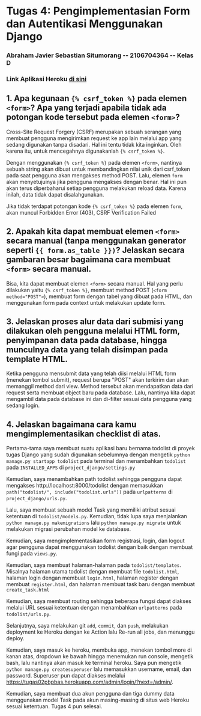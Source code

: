 # Tugas 4: Pengimplementasian Form dan Autentikasi Menggunakan Django
### Abraham Javier Sebastian Situmorang -- 2106704364 -- Kelas D
### Link Aplikasi Heroku [di sini](https://tugas02pbpbas.herokuapp.com/todolist/login/)

## 1. Apa kegunaan ```{% csrf_token %}``` pada elemen ```<form>```? Apa yang terjadi apabila tidak ada potongan kode tersebut pada elemen ```<form>```?
Cross-Site Request Forgery (CSRF) merupakan sebuah serangan yang membuat pengguna mengirimkan request ke app lain melalui app yang sedang digunakan tanpa disadari. Hal ini tentu tidak kita inginkan. Oleh karena itu, untuk mencegahnya digunakanlah ```{% csrf_token %}```.  

Dengan menggunakan ```{% csrf_token %}``` pada elemen ```<form>```, nantinya sebuah string akan dibuat untuk membandingkan nilai unik dari csrf_token pada saat pengguna akan mengakses method POST. Lalu, elemen ```form``` akan menyetujuinya jika pengguna mengakses dengan benar. Hal ini pun akan terus  diperbaharui setiap pengguna melakukan reload data. Karena inilah, data tidak dapat disalahgunakan.

Jika tidak terdapat potongan kode ```{% csrf_token %}``` pada elemen ```form```, akan muncul Forbidden Error (403), CSRF Verification Failed 

## 2. Apakah kita dapat membuat elemen ```<form>``` secara manual (tanpa menggunakan generator seperti ```{{ form.as_table }})```? Jelaskan secara gambaran besar bagaimana cara membuat ```<form>``` secara manual.
Bisa, kita dapat membuat elemen ```<form>``` secara manual. 
Hal yang perlu dilakukan yaitu ```{% csrf_token %}```, membuat method POST (`<form method="POST">`), membuat form dengan tabel yang dibuat 
pada HTML, dan menggunakan form pada context untuk melakukan update form.

## 3. Jelaskan proses alur data dari submisi yang dilakukan oleh pengguna melalui HTML form, penyimpanan data pada database, hingga munculnya data yang telah disimpan pada template HTML.
Ketika pengguna mensubmit data yang telah diisi melalui HTML form (menekan tombol submit), request berupa "POST" akan terkirim dan akan memanggil method dari view. Method tersebut akan mendapatkan data dari request serta membuat object baru pada database. Lalu, nantinya kita dapat mengambil data pada database ini dan di-filter sesuai data pengguna yang sedang login. 

## 4. Jelaskan bagaimana cara kamu mengimplementasikan checklist di atas.
Pertama-tama saya membuat suatu aplikasi baru bernama todolist di proyek tugas Django yang sudah digunakan sebelumnya dengan mengetik ```python manage.py startapp todolist``` pada terminal dan menambahkan ```todolist``` pada ```INSTALLED_APPS``` di ```project_django/settings.py```

Kemudian, saya menambahkan path todolist sehingga pengguna dapat mengakses http://localhost:8000/todolist dengan memasukkan ```path("todolist/", include("todolist.urls"))``` pada ```urlpatterns``` di ```project_django/urls.py```.

Lalu, saya membuat sebuah model Task yang memiliki atribut sesuai ketentuan di ```todolist/models.py```. Kemudian, tidak lupa saya menjalankan ```python manage.py makemigrations``` lalu ```python manage.py migrate``` untuk melakukan migrasi perubahan model ke database.

Kemudian, saya mengimplementasikan form registrasi, login, dan logout agar pengguna dapat menggunakan todolist dengan baik dengan membuat fungi pada ```views.py```.

Kemudian, saya membuat halaman-halaman pada ```todolist/templates```. Misalnya halaman utama todolist dengan membuat file ```todolist.html```, halaman login dengan membuat ```login.html```, halaman register dengan membuat ```register.html```, dan halaman membuat task baru dengan membuat ```create_task.html``` 

Kemudian, saya membuat routing sehingga beberapa fungsi dapat diakses melalui URL sesuai ketentuan dengan menambahkan ```urlpatterns``` pada ```todolist/urls.py```.

Selanjutnya, saya melakukan git ```add```, ```commit```, dan  ```push```, melakukan deployment ke Heroku dengan ke Action lalu Re-run all jobs, dan menunggu deploy.

Kemudian, saya masuk ke heroku, membuka app, menekan tombol more di kanan atas, dropdown ke bawah hingga menemukan run console, mengetik bash, lalu nantinya akan masuk ke terminal heroku. Saya pun mengetik ```python manage.py createsuperuser``` lalu memasukkan username, email, dan password. Superuser pun dapat diakses melalui https://tugas02pbpbas.herokuapp.com/admin/login/?next=/admin/. 

Kemudian, saya membuat dua akun pengguna dan tiga dummy data menggunakan model Task pada akun masing-masing di situs web Heroku sesuai ketentuan. Tugas 4 pun selesai.
